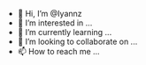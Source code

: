 - 👋 Hi, I’m @Iyannz
- 👀 I’m interested in ...
- 🌱 I’m currently learning ...
- 💞️ I’m looking to collaborate on ...
- 📫 How to reach me ...

<!---
Iyannz/Iyannz is a ✨ special ✨ repository because its `README.md` (this file) appears on your GitHub profile.
You can click the Preview link to take a look at your changes.
--->
